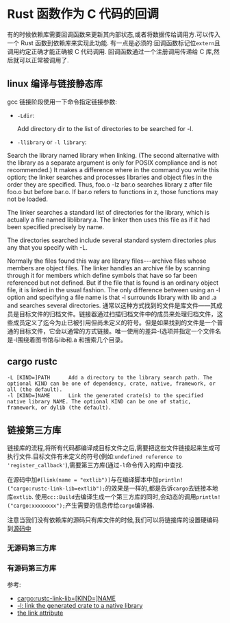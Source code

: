 # Rust 函数作为 C 代码的回调

有的时候依赖库需要回调函数来更新其内部状态,或者将数据传给调用方.可以传入一个 Rust 函数到依赖库来实现此功能. 有一点是必须的:回调函数标记位`extern`且调用约定正确才能正确被 C 代码调用. 回调函数通过一个注册调用传递给 C
库,然后就可以正常被调用了.

## linux 编译与链接静态库

gcc 链接阶段使用一下命令指定链接参数:

- `-Ldir`:

  Add directory dir to the list of directories to be searched for -l.

- `-llibrary` or `-l library`:

Search the library named library when linking.  (The second alternative with the library as a separate argument is only
for POSIX compliance and is not recommended.)
It makes a difference where in the command you write this option; the linker searches and processes libraries and object
files in the order they are specified. Thus, foo.o -lz bar.o searches library z after file foo.o but before bar.o. If
bar.o refers to functions in z, those functions may not be loaded.

The linker searches a standard list of directories for the library, which is actually a file named liblibrary.a. The
linker then uses this file as if it had been specified precisely by name.

The directories searched include several standard system directories plus any that you specify with -L.

Normally the files found this way are library files---archive files whose members are object files. The linker handles
an archive file by scanning through it for members which define symbols that have so far been referenced but not
defined. But if the file that is found is an ordinary object file, it is linked in the usual fashion. The only
difference between using an -l option and specifying a file name is that -l surrounds library with lib and .a and
searches several directories.
通常以这种方式找到的文件是库文件——其成员是目标文件的归档文件。链接器通过扫描归档文件中的成员来处理归档文件，这些成员定义了迄今为止已被引用但尚未定义的符号。但是如果找到的文件是一个普通的目标文件，它会以通常的方式链接。唯一使用的差异-l选项并指定一个文件名是-l围绕着图书馆与lib和.a
和搜索几个目录。

## cargo rustc

```shell
-L [KIND=]PATH      Add a directory to the library search path. The optional KIND can be one of dependency, crate, native, framework, or all (the default).
-l [KIND=]NAME      Link the generated crate(s) to the specified native library NAME. The optional KIND can be one of static, framework, or dylib (the default).
```

## 链接第三方库

链接库的流程,将所有代码都编译成目标文件之后,需要把这些文件链接起来生成可执行文件.目标文件有未定义的符号(例如:`undefined reference to 'register_callback'`),需要第三方库(通过`-l`命令传入的库)中查找.

在源码中加`#[link(name = "extlib")]`与在编译脚本中加`println!("cargo:rustc-link-lib=extlib");`的效果是一样的,都是告诉`cargo`去链接本地库`extlib`.
使用`cc::Build`去编译生成一个第三方库的同时,会动态的调用`println!("cargo:xxxxxxxx");`产生需要的信息传给`cargo`编译器.

注意当我们没有依赖库的源码只有库文件的时候,我们可以将链接库的设置硬编码到[源码中](./src/main.rs)

### 无源码第三方库

### 有源码第三方库

参考:

- [cargo:rustc-link-lib=[KIND=]NAME](https://doc.rust-lang.org/cargo/reference/build-scripts.html#cargorustc-link-libkindname)
- [-l: link the generated crate to a native library](https://doc.rust-lang.org/rustc/command-line-arguments.html#-l-link-the-generated-crate-to-a-native-library)
- [the link attribute](https://doc.rust-lang.org/reference/items/external-blocks.html#the-link-attribute)

